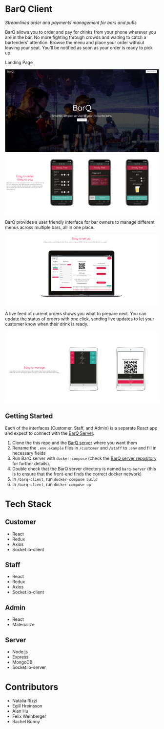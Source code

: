 # BarQ Client
*Streamlined order and payments management for bars and pubs*

BarQ allows you to order and pay for drinks from your phone wherever you are in the bar. No more fighting through crowds and waiting to catch a bartenders' attention. Browse the menu and place your order without leaving your seat. You’ll be notified as soon as your order is ready to pick up.

Landing Page

![landing](screenshots/img1.png)
![customer](screenshots/Img2.png)

BarQ provides a user friendly interface for bar owners to manage different menus across multiple bars, all in one place.

![owner](screenshots/img3.png)

A live feed of current orders shows you what to prepare next. You can update the status of orders with one click, sending live updates to let your customer know when their drink is ready.

![staff](screenshots/img4.png)

## Getting Started
Each of the interfaces (Customer, Staff, and Admin) is a separate React app and expect to connect with the [BarQ Server](https://github.com/felixweinberger/barq-server).

1. Clone the this repo and the [BarQ server](https://github.com/felixweinberger/barq-server) where you want them
2. Rename the `.env.example` files in `/customer` and `/staff` to `.env` and fill in necessary fields
3. Run BarQ server with `docker-compose` (check the [BarQ server repository](https://github.com/felixweinberger/barq-server) for further details).
4. Double check that the BarQ server directory is named `barq-server` (this is to ensure that the front-end finds the correct docker network)
5. In `/barq-client`, run `docker-compose build`
6. In `/barq-client`, run `docker-compose up`

# Tech Stack
## Customer
- React
- Redux
- Axios
- Socket.io-client

## Staff
- React
- Redux
- Axios
- Socket.io-client

## Admin
- React
- Materialize

## Server
- Node.js
- Express
- MongoDB
- Socket.io-server

# Contributors
- Natalia Rizzi
- Egill Hreinsson
- Alan Hu
- Felix Weinberger
- Rachel Bonny

